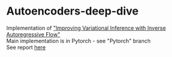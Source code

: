 # Autoencoders-deep-dive
Implementation of ["Improving Variational Inference with Inverse Autoregressive Flow"](https://arxiv.org/abs/1606.04934)
<br>
Main implementation is in Pytorch - see "Pytorch" branch
<br>
See report [here](https://github.com/lollcat/Autoencoders-deep-dive/blob/Pytorch/Report.pdf)
